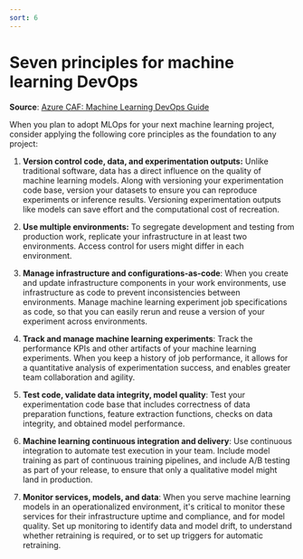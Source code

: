 ```yaml
---
sort: 6
---
```

# Seven principles for machine learning DevOps

**Source**: [Azure CAF: Machine Learning DevOps Guide](https://docs.microsoft.com/en-us/azure/cloud-adoption-framework/ready/azure-best-practices/ai-machine-learning-mlops#machine-learning-devops-mlops-best-practices-with-azure-machine-learning)

When you plan to adopt MLOps for your next machine learning project, consider applying the following core principles as the foundation to any project:

1. **Version control code, data, and experimentation outputs:** Unlike traditional software, data has a direct influence on the quality of machine learning models. Along with versioning your experimentation code base, version your datasets to ensure you can reproduce experiments or inference results. Versioning experimentation outputs like models can save effort and the computational cost of recreation.

2. **Use multiple environments:** To segregate development and testing from production work, replicate your infrastructure in at least two environments. Access control for users might differ in each environment.

3. **Manage infrastructure and configurations-as-code**: When you create and update infrastructure components in your work environments, use infrastructure as code to prevent inconsistencies between environments. Manage machine learning experiment job specifications as code, so that you can easily rerun and reuse a version of your experiment across environments.

4. **Track and manage machine learning experiments**: Track the performance KPIs and other artifacts of your machine learning experiments. When you keep a history of job performance, it allows for a quantitative analysis of experimentation success, and enables greater team collaboration and agility.

5. **Test code, validate data integrity, model quality**: Test your experimentation code base that includes correctness of data preparation functions, feature extraction functions, checks on data integrity, and obtained model performance.

6. **Machine learning continuous integration and delivery**: Use continuous integration to automate test execution in your team. Include model training as part of continuous training pipelines, and include A/B testing as part of your release, to ensure that only a qualitative model might land in production.

7. **Monitor services, models, and data**: When you serve machine learning models in an operationalized environment, it's critical to monitor these services for their infrastructure uptime and compliance, and for model quality. Set up monitoring to identify data and model drift, to understand whether retraining is required, or to set up triggers for automatic retraining.